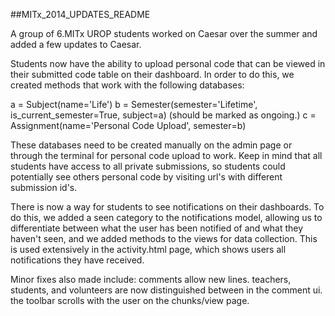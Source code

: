 ##MITx_2014_UPDATES_README

A group of 6.MITx UROP students worked on Caesar over the summer and added a few updates to Caesar.

Students now have the ability to upload personal code that can be viewed in their submitted code table on 
their dashboard. In order to do this, we created methods that work with the following databases:

a = Subject(name='Life')
b = Semester(semester='Lifetime', is_current_semester=True, subject=a) (should be marked as ongoing.)
c = Assignment(name='Personal Code Upload', semester=b)

These databases need to be created manually on the admin page or through the terminal for personal code upload to work. Keep in mind that all students have access to all private submissions, so students could potentially see others personal code by visiting url's with different submission id's.

There is now a way for students to see notifications on their dashboards. To do this, we added a seen category to the notifications model, allowing us to differentiate between what the user has been notified of and what they haven't seen, and we added methods to the views for data collection. This is used extensively in the activity.html page, which shows users all notifications they have received. 

Minor fixes also made include:
comments allow new lines.
teachers, students, and volunteers are now distinguished between in the comment ui.
the toolbar scrolls with the user on the chunks/view page.
